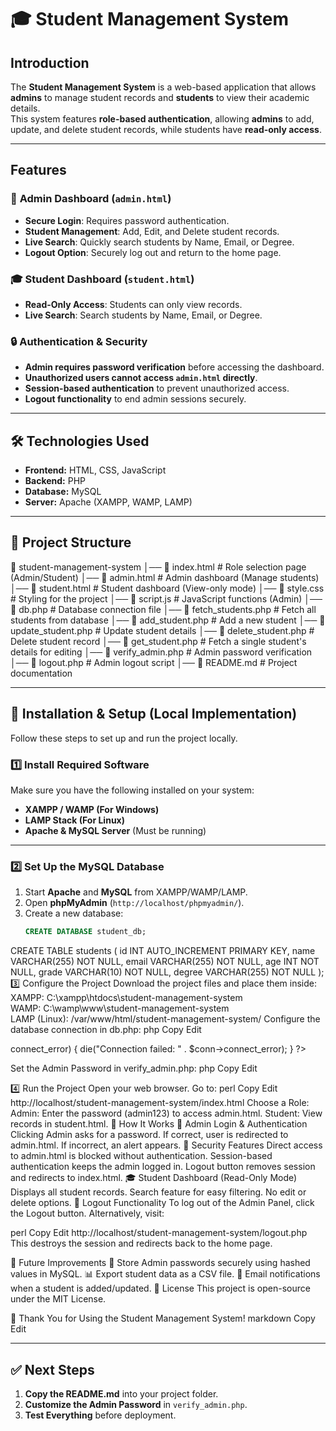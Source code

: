 # 🎓 Student Management System  

## **Introduction**  
The **Student Management System** is a web-based application that allows **admins** to manage student records and **students** to view their academic details.  
This system features **role-based authentication**, allowing **admins** to add, update, and delete student records, while students have **read-only access**.  

---

## **Features**  

### 🔑 **Admin Dashboard (`admin.html`)**
- **Secure Login**: Requires password authentication.
- **Student Management**: Add, Edit, and Delete student records.
- **Live Search**: Quickly search students by Name, Email, or Degree.
- **Logout Option**: Securely log out and return to the home page.

### 🎓 **Student Dashboard (`student.html`)**
- **Read-Only Access**: Students can only view records.
- **Live Search**: Search students by Name, Email, or Degree.

### 🔒 **Authentication & Security**
- **Admin requires password verification** before accessing the dashboard.
- **Unauthorized users cannot access `admin.html` directly**.
- **Session-based authentication** to prevent unauthorized access.
- **Logout functionality** to end admin sessions securely.

---

## **🛠️ Technologies Used**
- **Frontend:** HTML, CSS, JavaScript  
- **Backend:** PHP  
- **Database:** MySQL  
- **Server:** Apache (XAMPP, WAMP, LAMP)  

---

## **📂 Project Structure**
📁 student-management-system │── 📄 index.html # Role selection page (Admin/Student) │── 📄 admin.html # Admin dashboard (Manage students) │── 📄 student.html # Student dashboard (View-only mode) │── 📄 style.css # Styling for the project │── 📄 script.js # JavaScript functions (Admin) │── 📄 db.php # Database connection file │── 📄 fetch_students.php # Fetch all students from database │── 📄 add_student.php # Add a new student │── 📄 update_student.php # Update student details │── 📄 delete_student.php # Delete student record │── 📄 get_student.php # Fetch a single student's details for editing │── 📄 verify_admin.php # Admin password verification │── 📄 logout.php # Admin logout script │── 📄 README.md # Project documentation

---

## **🔧 Installation & Setup (Local Implementation)**  
Follow these steps to set up and run the project locally.

### **1️⃣ Install Required Software**
Make sure you have the following installed on your system:
- **XAMPP / WAMP (For Windows)**
- **LAMP Stack (For Linux)**
- **Apache & MySQL Server** (Must be running)

---

### **2️⃣ Set Up the MySQL Database**
1. Start **Apache** and **MySQL** from XAMPP/WAMP/LAMP.
2. Open **phpMyAdmin** (`http://localhost/phpmyadmin/`).
3. Create a new database:
   ```sql
   CREATE DATABASE student_db;
CREATE TABLE students (
    id INT AUTO_INCREMENT PRIMARY KEY,
    name VARCHAR(255) NOT NULL,
    email VARCHAR(255) NOT NULL,
    age INT NOT NULL,
    grade VARCHAR(10) NOT NULL,
    degree VARCHAR(255) NOT NULL
);
3️⃣ Configure the Project
Download the project files and place them inside:
XAMPP: C:\xampp\htdocs\student-management-system\
WAMP: C:\wamp\www\student-management-system\
LAMP (Linux): /var/www/html/student-management-system/
Configure the database connection in db.php:
php
Copy
Edit
<?php
$servername = "localhost";
$username = "root";  // Change if needed
$password = "";      // Change if needed
$database = "student_db";

$conn = new mysqli($servername, $username, $password, $database);

if ($conn->connect_error) {
    die("Connection failed: " . $conn->connect_error);
}
?>
Set the Admin Password in verify_admin.php:
php
Copy
Edit
<?php
session_start();
$correct_password = "admin123"; // Change this for security

if ($_SERVER["REQUEST_METHOD"] == "POST") {
    $password = $_POST['password'];

    if ($password === $correct_password) {
        $_SESSION["admin_logged_in"] = true;
        echo "success";
    } else {
        echo "error";
    }
}
?>
4️⃣ Run the Project
Open your web browser.
Go to:
perl
Copy
Edit
http://localhost/student-management-system/index.html
Choose a Role:
Admin: Enter the password (admin123) to access admin.html.
Student: View records in student.html.
🔄 How It Works
🔑 Admin Login & Authentication
Clicking Admin asks for a password.
If correct, user is redirected to admin.html.
If incorrect, an alert appears.
🚫 Security Features
Direct access to admin.html is blocked without authentication.
Session-based authentication keeps the admin logged in.
Logout button removes session and redirects to index.html.
🎓 Student Dashboard (Read-Only Mode)
Displays all student records.
Search feature for easy filtering.
No edit or delete options.
🔑 Logout Functionality
To log out of the Admin Panel, click the Logout button.
Alternatively, visit:

perl
Copy
Edit
http://localhost/student-management-system/logout.php
This destroys the session and redirects back to the home page.

📌 Future Improvements
🔑 Store Admin passwords securely using hashed values in MySQL.
📊 Export student data as a CSV file.
📩 Email notifications when a student is added/updated.
📝 License
This project is open-source under the MIT License.

🎉 Thank You for Using the Student Management System!
markdown
Copy
Edit

---

## **✅ Next Steps**
1. **Copy the README.md** into your project folder.  
2. **Customize the Admin Password** in `verify_admin.php`.  
3. **Test Everything** before deployment.  
